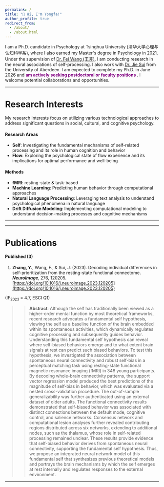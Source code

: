 ```yaml
---
permalink: /
title: "👋 Hi, I'm Yongfa!"
author_profile: true
redirect_from: 
  - /about/
  - /about.html
---
```


I am a Ph.D. candidate in Psychology at Tsinghua University (清华大学心理与认知科学系), where I also earned my Master's degree in Psychology in 2021. Under the supervision of [Dr. Fei Wang (王非)](https://scholar.google.com/citations?user=qHG9jEAAAAAJ&hl=en), I am conducting research in the neural associations of self-processing. I also work with [Dr. Jie Sui](https://www.abdn.ac.uk/people/jie.sui) from the University of Aberdeen. I am expected to complete my Ph.D. in June 2026 and <span style="color:purple; font-weight:bold;"> am actively seeking postdoctoral or faculty positions </span>. I welcome potential collaborations and opportunities.
  
---
Research Interests
======
My research interests focus on utilizing various technological approaches to address significant questions in social, cultural, and cognitive psychology.

#### Research Areas

- **Self**: Investigating the fundamental mechanisms of self-related processing and its role in human cognition and behavior
- **Flow**: Exploring the psychological state of flow experience and its implications for optimal performance and well-being

#### Methods

- **fMRI**: resting-state & task-based
- **Machine Learning**: Predicting human behavior through computational approaches
- **Natural Language Processing**: Leveraging text analysis to understand psychological phenomena in natural language
- **Drift Diffusion Modeling**: Implementing computational modeling to understand decision-making processes and cognitive mechanisms
---


---
Publications
======

#### Published (3)
1. **Zhang, Y.**, Wang, F., & Sui, J. (2023). Decoding individual differences in self-prioritization from the resting-state functional connectome. ***NeuroImage***, 276, 120205. [https://doi.org/10.1016/j.neuroimage.2023.120205](https://doi.org/10.1016/j.neuroimage.2023.120205)  
<!-- 📄[Download PDF]   -->
(IF<sub>2023</sub> = 4.7, ESCI Q1)
>> **Abstract**: Although the self has traditionally been viewed as a higher-order mental function by most theoretical frameworks, recent research advocates a fundamental self hypothesis, viewing the self as a baseline function of the brain embedded within its spontaneous activities, which dynamically regulates cognitive processing and subsequently guides behavior. Understanding this fundamental self hypothesis can reveal where self-biased behaviors emerge and to what extent brain signals at rest can predict such biased behaviors. To test this hypothesis, we investigated the association between spontaneous neural connectivity and robust self-bias in a perceptual matching task using resting-state functional magnetic resonance imaging (fMRI) in 348 young participants. By decoding whole-brain connectivity patterns, the support vector regression model produced the best predictions of the magnitude of self-bias in behavior, which was evaluated via a nested cross-validation procedure. The out-of-sample generalizability was further authenticated using an external dataset of older adults. The functional connectivity results demonstrated that self-biased behavior was associated with distinct connections between the default mode, cognitive control, and salience networks. Consensus network and computational lesion analyses further revealed contributing regions distributed across six networks, extending to additional nodes, such as the thalamus, whose role in self-related processing remained unclear. These results provide evidence that self-biased behavior derives from spontaneous neural connectivity, supporting the fundamental self hypothesis. Thus, we propose an integrated neural network model of this fundamental self that synthesizes previous theoretical models and portrays the brain mechanisms by which the self emerges at rest internally and regulates responses to the external environment.



---




